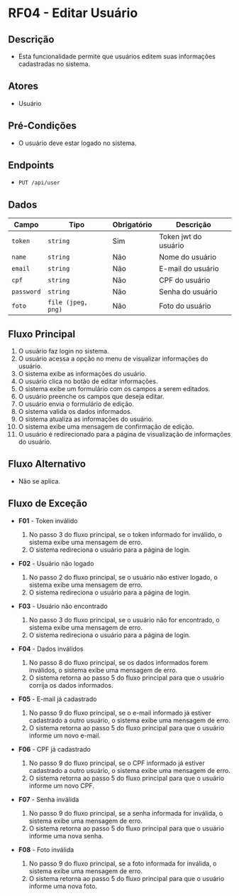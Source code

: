 # RF04 - Editar Usuário

## Descrição

- Esta funcionalidade permite que usuários editem suas informações cadastradas no sistema.

## Atores

- Usuário

## Pré-Condições

- O usuário deve estar logado no sistema.

## Endpoints

- `PUT /api/user`

## Dados

| Campo      | Tipo               | Obrigatório | Descrição            |
|------------|--------------------|-------------|----------------------|
| `token`    | `string`           | Sim         | Token jwt do usuário |
| `name`     | `string`           | Não         | Nome do usuário      |
| `email`    | `string`           | Não         | E-mail do usuário    |
| `cpf`      | `string`           | Não         | CPF do usuário       |
| `password` | `string`           | Não         | Senha do usuário     |
| `foto`     | `file (jpeg, png)` | Não         | Foto do usuário      |

## Fluxo Principal

1. O usuário faz login no sistema.
2. O usuário acessa a opção no menu de visualizar informações do usuário.
3. O sistema exibe as informações do usuário.
4. O usuário clica no botão de editar informações.
5. O sistema exibe um formulário com os campos a serem editados.
6. O usuário preenche os campos que deseja editar.
7. O usuário envia o formulário de edição.
8. O sistema valida os dados informados.
9. O sistema atualiza as informações do usuário.
10. O sistema exibe uma mensagem de confirmação de edição.
11. O usuário é redirecionado para a página de visualização de informações do usuário.

## Fluxo Alternativo
- Não se aplica.

## Fluxo de Exceção
- **F01** - Token inválido
    1. No passo 3 do fluxo principal, se o token informado for inválido, o sistema exibe uma mensagem de erro.
    2. O sistema redireciona o usuário para a página de login.

- **F02** - Usuário não logado
    1. No passo 2 do fluxo principal, se o usuário não estiver logado, o sistema exibe uma mensagem de erro.
    2. O sistema redireciona o usuário para a página de login.

- **F03** - Usuário não encontrado
    1. No passo 3 do fluxo principal, se o usuário não for encontrado, o sistema exibe uma mensagem de erro.
    2. O sistema redireciona o usuário para a página de login.

- **F04** - Dados inválidos
    1. No passo 8 do fluxo principal, se os dados informados forem inválidos, o sistema exibe uma mensagem de erro.
    2. O sistema retorna ao passo 5 do fluxo principal para que o usuário corrija os dados informados.

- **F05** - E-mail já cadastrado
    1. No passo 9 do fluxo principal, se o e-mail informado já estiver cadastrado a outro usuário, o sistema exibe uma
       mensagem de erro.
    2. O sistema retorna ao passo 5 do fluxo principal para que o usuário informe um novo e-mail.

- **F06** - CPF já cadastrado
    1. No passo 9 do fluxo principal, se o CPF informado já estiver cadastrado a outro usuário, o sistema exibe uma
       mensagem de erro.
    2. O sistema retorna ao passo 5 do fluxo principal para que o usuário informe um novo CPF.

- **F07** - Senha inválida
    1. No passo 9 do fluxo principal, se a senha informada for inválida, o sistema exibe uma mensagem de erro.
    2. O sistema retorna ao passo 5 do fluxo principal para que o usuário informe uma nova senha.

- **F08** - Foto inválida
    1. No passo 9 do fluxo principal, se a foto informada for inválida, o sistema exibe uma mensagem de erro.
    2. O sistema retorna ao passo 5 do fluxo principal para que o usuário informe uma nova foto.